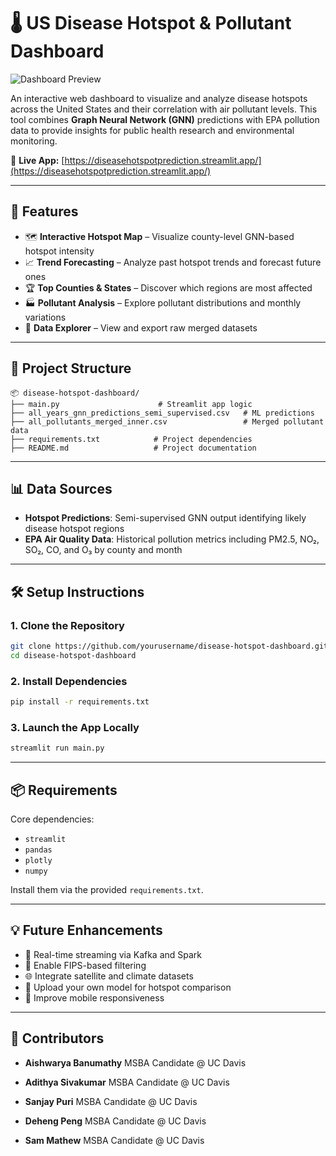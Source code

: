 
# 🌡️ US Disease Hotspot & Pollutant Dashboard

![Dashboard Preview](dashboard_preview.png)

An interactive web dashboard to visualize and analyze disease hotspots across the United States and their correlation with air pollutant levels. This tool combines **Graph Neural Network (GNN)** predictions with EPA pollution data to provide insights for public health research and environmental monitoring.

📍 **Live App:** [https://diseasehotspotprediction.streamlit.app/](https://diseasehotspotprediction.streamlit.app/)

---

## 🚀 Features

* 🗺️ **Interactive Hotspot Map** – Visualize county-level GNN-based hotspot intensity
* 📈 **Trend Forecasting** – Analyze past hotspot trends and forecast future ones
* 🏆 **Top Counties & States** – Discover which regions are most affected
* 🏭 **Pollutant Analysis** – Explore pollutant distributions and monthly variations
* 💾 **Data Explorer** – View and export raw merged datasets

---

## 📁 Project Structure

```
📦 disease-hotspot-dashboard/
├── main.py                      # Streamlit app logic
├── all_years_gnn_predictions_semi_supervised.csv   # ML predictions
├── all_pollutants_merged_inner.csv                 # Merged pollutant data
├── requirements.txt            # Project dependencies
├── README.md                   # Project documentation
```

---

## 📊 Data Sources

* **Hotspot Predictions**: Semi-supervised GNN output identifying likely disease hotspot regions
* **EPA Air Quality Data**: Historical pollution metrics including PM2.5, NO₂, SO₂, CO, and O₃ by county and month

---

## 🛠️ Setup Instructions

### 1. Clone the Repository

```bash
git clone https://github.com/yourusername/disease-hotspot-dashboard.git
cd disease-hotspot-dashboard
```

### 2. Install Dependencies

```bash
pip install -r requirements.txt
```

### 3. Launch the App Locally

```bash
streamlit run main.py
```

---

## 📦 Requirements

Core dependencies:

* `streamlit`
* `pandas`
* `plotly`
* `numpy`

Install them via the provided `requirements.txt`.

---

## 💡 Future Enhancements

* 🔄 Real-time streaming via Kafka and Spark
* 📍 Enable FIPS-based filtering
* 🌐 Integrate satellite and climate datasets
* 🧪 Upload your own model for hotspot comparison
* 📱 Improve mobile responsiveness

---

## 🤝 Contributors

* **Aishwarya Banumathy**
  MSBA Candidate @ UC Davis
 
* **Adithya Sivakumar**
  MSBA Candidate @ UC Davis

* **Sanjay Puri**
  MSBA Candidate @ UC Davis

* **Deheng Peng**
 MSBA Candidate @ UC Davis

* **Sam Mathew**
 MSBA Candidate @ UC Davis
